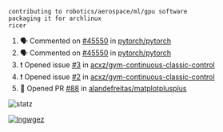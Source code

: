 ```
contributing to robotics/aerospace/ml/gpu software
packaging it for archlinux
ricer
```

<!--START_SECTION:activity-->
1. 🗣 Commented on [#45550](https://github.com/pytorch/pytorch/issues/45550) in [pytorch/pytorch](https://github.com/pytorch/pytorch)
2. 🗣 Commented on [#45550](https://github.com/pytorch/pytorch/issues/45550) in [pytorch/pytorch](https://github.com/pytorch/pytorch)
3. ❗️ Opened issue [#3](https://github.com/acxz/gym-continuous-classic-control/issues/3) in [acxz/gym-continuous-classic-control](https://github.com/acxz/gym-continuous-classic-control)
4. ❗️ Opened issue [#2](https://github.com/acxz/gym-continuous-classic-control/issues/2) in [acxz/gym-continuous-classic-control](https://github.com/acxz/gym-continuous-classic-control)
5. 💪 Opened PR [#88](https://github.com/alandefreitas/matplotplusplus/pull/88) in [alandefreitas/matplotplusplus](https://github.com/alandefreitas/matplotplusplus)
<!--END_SECTION:activity-->


![statz](https://github-readme-stats.vercel.app/api?username=acxz&include_all_commits=true&show_icons=true)

[![lngwgez](https://github-readme-stats.vercel.app/api/top-langs/?username=acxz&layout=compact)](https://github.com/acxz/github-readme-stats)


<!--
**acxz/acxz** is a ✨ _special_ ✨ repository because its `README.md` (this file) appears on your GitHub profile.

Here are some ideas to get you started:

- 🔭 I’m currently working on ...
- 🌱 I’m currently learning ...
- 👯 I’m looking to collaborate on ...
- 🤔 I’m looking for help with ...
- 💬 Ask me about ...
- 📫 How to reach me: ...
- 😄 Pronouns: ...
- ⚡ Fun fact: ...
-->
